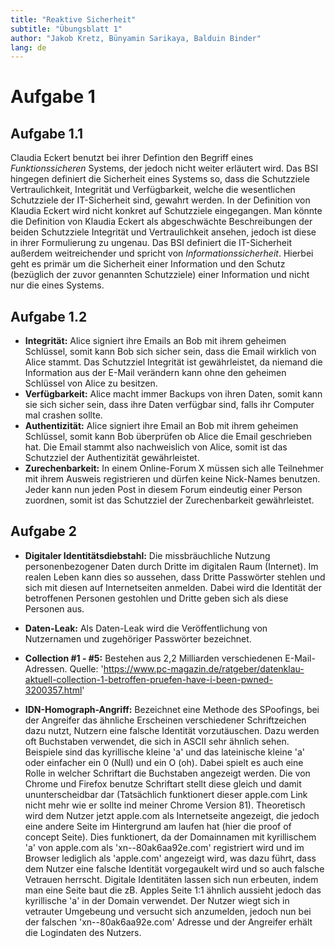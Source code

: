 ```yaml
---
title: "Reaktive Sicherheit"
subtitle: "Übungsblatt 1"
author: "Jakob Kretz, Bünyamin Sarikaya, Balduin Binder"
lang: de
---
```


# Aufgabe 1

## Aufgabe 1.1

Claudia Eckert benutzt bei ihrer Defintion den Begriff eines *Funktionssicheren* Systems, der jedoch nicht weiter erläutert wird. Das BSI hingegen definiert die Sicherheit eines Systems so, dass die Schutzziele Vertraulichkeit, Integrität und Verfügbarkeit, welche die wesentlichen Schutzziele der IT-Sicherheit sind, gewahrt werden. In der Definition von Klaudia Eckert wird nicht konkret auf Schutzziele eingegangen. Man könnte die Definition von Klaudia Eckert als abgeschwächte Beschreibungen der beiden Schutzziele Integrität und Vertraulichkeit ansehen, jedoch ist diese in ihrer Formulierung zu ungenau. Das BSI definiert die IT-Sicherheit außerdem weitreichender und spricht von *Informationssicherheit*. Hierbei geht es primär um die Sicherheit einer Information und den Schutz (bezüglich der zuvor genannten Schutzziele) einer Information und nicht nur die eines Systems.

## Aufgabe 1.2

- **Integrität:** Alice signiert ihre Emails an Bob mit ihrem geheimen Schlüssel, somit kann Bob sich sicher sein, dass die Email wirklich von Alice stammt. Das Schutzziel Integrität ist gewährleistet, da niemand die Information aus der E-Mail verändern kann ohne den geheimen Schlüssel von Alice zu besitzen.
- **Verfügbarkeit:** Alice macht immer Backups von ihren Daten, somit kann sie sich sicher sein, dass ihre Daten verfügbar sind, falls ihr Computer mal crashen sollte.
- **Authentizität:** Alice signiert ihre Email an Bob mit ihrem geheimen Schlüssel, somit kann Bob überprüfen ob Alice die Email geschrieben hat. Die Email stammt also nachweislich von Alice, somit ist das Schutzziel der Authentizität gewährleistet.
- **Zurechenbarkeit:** In einem Online-Forum X müssen sich alle Teilnehmer mit ihrem Ausweis registrieren und dürfen keine Nick-Names benutzen. Jeder kann nun jeden Post in diesem Forum eindeutig einer Person zuordnen, somit ist das Schutzziel der Zurechenbarkeit gewährleistet.

## Aufgabe 2

- **Digitaler Identitätsdiebstahl:** Die missbräuchliche Nutzung personenbezogener Daten durch Dritte im digitalen Raum (Internet). Im realen Leben kann dies so aussehen, dass Dritte Passwörter stehlen und sich mit diesen auf Internetseiten anmelden. Dabei wird die Identität der betroffenen Personen gestohlen und Dritte geben sich als diese Personen aus.
- **Daten-Leak:** Als Daten-Leak wird die Veröffentlichung von Nutzernamen und zugehöriger Passwörter bezeichnet.
- **Collection #1 - #5:** Bestehen aus 2,2 Milliarden verschiedenen E-Mail-Adressen. Quelle: 'https://www.pc-magazin.de/ratgeber/datenklau-aktuell-collection-1-betroffen-pruefen-have-i-been-pwned-3200357.html'

- **IDN-Homograph-Angriff:** Bezeichnet eine Methode des SPoofings, bei der Angreifer das ähnliche Erscheinen verschiedener Schriftzeichen dazu nutzt, Nutzern eine falsche Identität vorzutäuschen. Dazu werden oft Buchstaben verwendet, die sich in ASCII sehr ähnlich sehen. Beispiele sind das kyrillische kleine 'a' und das lateinische kleine 'a' oder einfacher ein 0 (Null) und ein O (oh). Dabei spielt es auch eine Rolle in welcher Schriftart die Buchstaben angezeigt werden. Die von Chrome und Firefox benutze Schriftart stellt diese gleich und damit ununterscheidbar dar (Tatsächlich funktionert dieser apple.com Link nicht mehr wie er sollte ind meiner Chrome Version 81). Theoretisch wird dem Nutzer jetzt apple.com als Internetseite angezeigt, die jedoch eine andere Seite im Hintergrund am laufen hat (hier die proof of concept Seite). Dies funktionert, da der Domainnamen mit kyrillischem 'a' von apple.com als 'xn--80ak6aa92e.com' registriert wird und im Browser lediglich als 'apple.com' angezeigt wird, was dazu führt, dass dem Nutzer eine falsche Identität vorgegaukelt wird und so auch falsche Vetrauen herrscht.  Digitale Identitäten lassen sich nun erbeuten, indem man eine Seite baut die zB. Apples Seite 1:1 ähnlich aussieht jedoch das kyrillische 'a' in der Domain verwendet. Der Nutzer wiegt sich in vetrauter Umgebeung und versucht sich anzumelden, jedoch nun bei der falschen 'xn--80ak6aa92e.com' Adresse und der Angreifer erhält die Logindaten des Nutzers.
